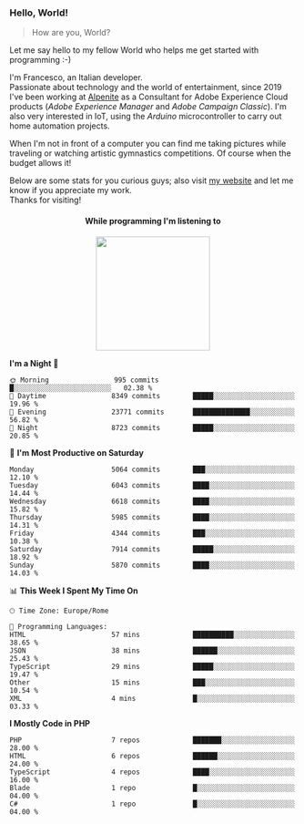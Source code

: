 ### Hello, World!

> How are you, World?

Let me say hello to my fellow World who helps me get started with programming :-)

I'm Francesco, an Italian developer.  
Passionate about technology and the world of entertainment, since 2019 I've been working at [Alpenite](https://www.alpenite.com) as a Consultant for Adobe Experience Cloud products (*Adobe Experience Manager* and *Adobe Campaign Classic*). I'm also very interested in IoT, using the *Arduino* microcontroller to carry out home automation projects.

When I'm not in front of a computer you can find me taking pictures while traveling or watching artistic gymnastics competitions. Of course when the budget allows it!

Below are some stats for you curious guys; also visit [my website](https://www.francescorega.eu) and let me know if you appreciate my work.  
Thanks for visiting!

<div align="center">
  <h4>While programming I'm listening to</h4>
  <a href="https://apps.francescorega.eu/now-playing/11147232609" target="_blank"><img src="https://apps.francescorega.eu/now-playing/11147232609" width="200"></a>
</div>

<!--START_SECTION:waka-->
**I'm a Night 🦉** 

```text
🌞 Morning                995 commits         █░░░░░░░░░░░░░░░░░░░░░░░░   02.38 % 
🌆 Daytime                8349 commits        █████░░░░░░░░░░░░░░░░░░░░   19.96 % 
🌃 Evening                23771 commits       ██████████████░░░░░░░░░░░   56.82 % 
🌙 Night                  8723 commits        █████░░░░░░░░░░░░░░░░░░░░   20.85 % 
```
📅 **I'm Most Productive on Saturday** 

```text
Monday                   5064 commits        ███░░░░░░░░░░░░░░░░░░░░░░   12.10 % 
Tuesday                  6043 commits        ████░░░░░░░░░░░░░░░░░░░░░   14.44 % 
Wednesday                6618 commits        ████░░░░░░░░░░░░░░░░░░░░░   15.82 % 
Thursday                 5985 commits        ████░░░░░░░░░░░░░░░░░░░░░   14.31 % 
Friday                   4344 commits        ███░░░░░░░░░░░░░░░░░░░░░░   10.38 % 
Saturday                 7914 commits        █████░░░░░░░░░░░░░░░░░░░░   18.92 % 
Sunday                   5870 commits        ████░░░░░░░░░░░░░░░░░░░░░   14.03 % 
```


📊 **This Week I Spent My Time On** 

```text
🕑︎ Time Zone: Europe/Rome

💬 Programming Languages: 
HTML                     57 mins             ██████████░░░░░░░░░░░░░░░   38.65 % 
JSON                     38 mins             ██████░░░░░░░░░░░░░░░░░░░   25.43 % 
TypeScript               29 mins             █████░░░░░░░░░░░░░░░░░░░░   19.47 % 
Other                    15 mins             ███░░░░░░░░░░░░░░░░░░░░░░   10.54 % 
XML                      4 mins              █░░░░░░░░░░░░░░░░░░░░░░░░   03.33 % 
```

**I Mostly Code in PHP** 

```text
PHP                      7 repos             ███████░░░░░░░░░░░░░░░░░░   28.00 % 
HTML                     6 repos             ██████░░░░░░░░░░░░░░░░░░░   24.00 % 
TypeScript               4 repos             ████░░░░░░░░░░░░░░░░░░░░░   16.00 % 
Blade                    1 repo              █░░░░░░░░░░░░░░░░░░░░░░░░   04.00 % 
C#                       1 repo              █░░░░░░░░░░░░░░░░░░░░░░░░   04.00 % 
```




<!--END_SECTION:waka-->
